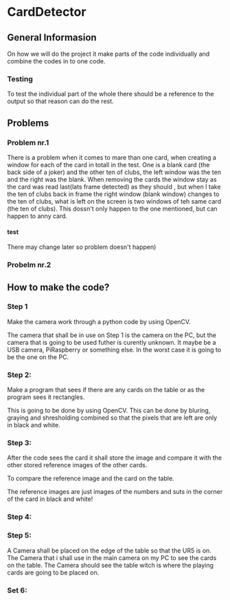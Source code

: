 # CardDetector

## General Informasion

On how we will do the project it make parts of the code individually
and combine the codes in to one code.

### Testing

To test the individual part of the whole there should be a reference to 
the output so that reason can do the rest.

## Problems

### Problem nr.1

There is a problem when it comes to mare than one card, when creating a window for each of the card in totall in the test.
One is a blank card (the back side of a joker) and the other ten of clubs, the left window was the ten and the right was the blank.
When removing the cards the window stay as the card was read last(lats frame detected) as they should , but when I take the ten of clubs back in frame the right window (blank window)
changes to the ten of clubs, what is left on the screen is two windows of teh same card (the ten of clubs). This dossn't only happen to the one mentioned, but can happen to anny card.


#### test

There may change later so problem doesn't happen)

### Probelm nr.2


## How to make the code?

### Step 1

Make the camera work through a python code by using OpenCV.

The camera that shall be in use on Step 1 is the camera on the PC,
but the camera that is going to be used futher is curently unknown. 
It maybe be a USB camera, PiRaspberry or something else.
In the worst case it is going to be the one on the PC.

### Step 2:

Make a program that sees if there are any cards on the table or as the program sees it rectangles. 

This is going to be done by using OpenCV.
This can be done by bluring, graying and shresholding combined 
so that the pixels that are left are only in black and white.


### Step 3:

After the code sees the card it shall store the image and compare it 
with the other stored reference images of the other cards. 

To compare the reference image and the card on the table. 

The reference images are just images of the numbers and suts in the corner of the card in black and white!

### Step 4:



### Step 5:

A Camera shall be placed on the edge of the table so that the UR5 is on.
The Camera that i shall use in the main camera on my PC to see the cards on the table.
The Camera should see the table witch is where the playing cards are going to be placed on.

### Set 6:




